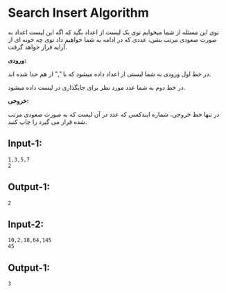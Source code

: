 # Search Insert Algorithm

توی این مسئله از شما میخوایم توی یک لیست از اعداد بگید که اگه این لیست اعداد به صورت صعودی مرتب بشن، عددی که در ادامه به شما خواهیم داد توی چه خونه ای از آرایه قرار خواهد گرفت.

**ورودی:**

در خط اول ورودی به شما لیستی از اعداد داده میشود که با "," از هم جدا شده اند.

در خط دوم به شما عدد مورد نظر برای جایگذاری در لیست داده میشود.

**خروجی:**

در تنها خط خروجی، شماره ایندکسی که عدد در آن لیست که به صورت صعودی مرتب شده قرار می گیرد را چاپ کنید.

## Input-1:
```
1,3,5,7
2
```

## Output-1:
```
2
```

## Input-2:
```
10,2,18,64,145
45
```

## Output-1:
```
3
```